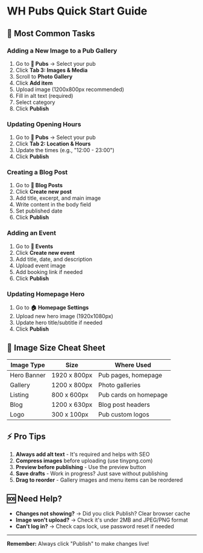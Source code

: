 # WH Pubs Quick Start Guide

## 🚀 Most Common Tasks

### Adding a New Image to a Pub Gallery
1. Go to **🍺 Pubs** → Select your pub
2. Click **Tab 3: Images & Media**
3. Scroll to **Photo Gallery**
4. Click **Add item**
5. Upload image (1200x800px recommended)
6. Fill in alt text (required)
7. Select category
8. Click **Publish**

### Updating Opening Hours
1. Go to **🍺 Pubs** → Select your pub
2. Click **Tab 2: Location & Hours**
3. Update the times (e.g., "12:00 - 23:00")
4. Click **Publish**

### Creating a Blog Post
1. Go to **📝 Blog Posts**
2. Click **Create new post**
3. Add title, excerpt, and main image
4. Write content in the body field
5. Set published date
6. Click **Publish**

### Adding an Event
1. Go to **📅 Events**
2. Click **Create new event**
3. Add title, date, and description
4. Upload event image
5. Add booking link if needed
6. Click **Publish**

### Updating Homepage Hero
1. Go to **🏠 Homepage Settings**
2. Upload new hero image (1920x1080px)
3. Update hero title/subtitle if needed
4. Click **Publish**

## 📏 Image Size Cheat Sheet

| Image Type | Size | Where Used |
|------------|------|------------|
| Hero Banner | 1920 x 800px | Pub pages, homepage |
| Gallery | 1200 x 800px | Photo galleries |
| Listing | 800 x 600px | Pub cards on homepage |
| Blog | 1200 x 630px | Blog post headers |
| Logo | 300 x 100px | Pub custom logos |

## ⚡ Pro Tips

1. **Always add alt text** - It's required and helps with SEO
2. **Compress images** before uploading (use tinypng.com)
3. **Preview before publishing** - Use the preview button
4. **Save drafts** - Work in progress? Just save without publishing
5. **Drag to reorder** - Gallery images and menu items can be reordered

## 🆘 Need Help?

- **Changes not showing?** → Did you click Publish? Clear browser cache
- **Image won't upload?** → Check it's under 2MB and JPEG/PNG format
- **Can't log in?** → Check caps lock, use password reset if needed

---

**Remember:** Always click "Publish" to make changes live!